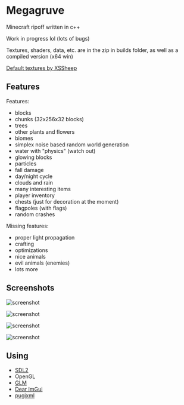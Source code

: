 # Megagruve

Minecraft ripoff written in c++

Work in progress lol (lots of bugs)

Textures, shaders, data, etc. are in the zip in builds folder, as well as a compiled version (x64 win)

[Default textures by XSSheep](https://www.minecraftforum.net/forums/mapping-and-modding-java-edition/resource-packs/1242533-pixel-perfection-now-with-polar-bears-1-11)

## Features

Features:
* blocks
* chunks (32x256x32 blocks)
* trees
* other plants and flowers
* biomes
* simplex noise based random world generation
* water with "physics" (watch out)
* glowing blocks
* particles
* fall damage
* day/night cycle
* clouds and rain
* many interesting items
* player inventory
* chests (just for decoration at the moment)
* flagpoles (with flags)
* random crashes

Missing features:
* proper light propagation
* crafting
* optimizations
* nice animals
* evil animals (enemies)
* lots more

## Screenshots

![screenshot](https://github.com/kaffelars/megagruve/blob/main/screenshots/screenshot2.png)

![screenshot](https://github.com/kaffelars/megagruve/blob/main/screenshots/screenshot5.png)

![screenshot](https://github.com/kaffelars/megagruve/blob/main/screenshots/screenshot4.png)

![screenshot](https://github.com/kaffelars/megagruve/blob/main/screenshots/screenshot3.png)

## Using
* [SDL2](https://www.libsdl.org/)
* OpenGL
* [GLM](https://github.com/g-truc/glm)
* [Dear ImGui](https://github.com/ocornut/imgui)
* [pugixml](https://pugixml.org/)
